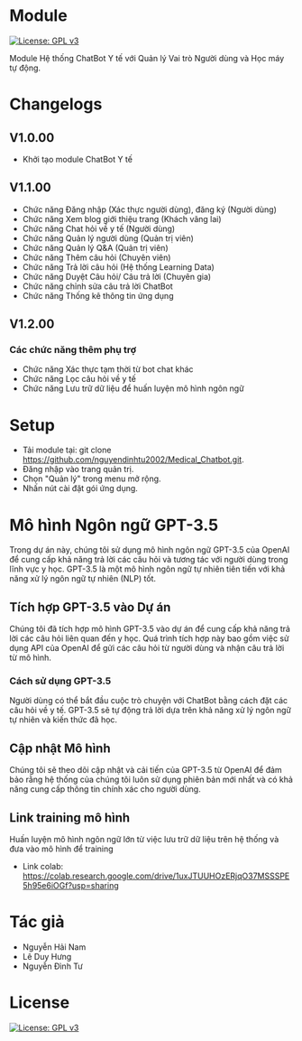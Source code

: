 # Module 
[![License: GPL v3](https://img.shields.io/badge/License-GPLv3-blue.svg)](https://www.gnu.org/licenses/gpl-3.0.html)

Module Hệ thống ChatBot Y tế với Quản lý Vai trò Người dùng và Học máy tự động.

# Changelogs
## V1.0.00
- Khởi tạo module ChatBot Y tế 

## V1.1.00
- Chức năng Đăng nhập (Xác thực người dùng), đăng ký (Người dùng)
- Chức năng Xem blog giới thiệu trang (Khách vãng lai)
- Chức năng Chat hỏi về y tế (Người dùng)
- Chức năng Quản lý người dùng (Quản trị viên)
- Chức năng Quản lý Q&A (Quản trị viên)
- Chức năng Thêm câu hỏi (Chuyên viên)
- Chức năng Trả lời câu hỏi (Hệ thống Learning Data)
- Chức năng Duyệt Câu hỏi/ Câu trả lời (Chuyên gia)
- Chức năng chỉnh sửa câu trả lời ChatBot
- Chức năng Thống kê thông tin ứng dụng

## V1.2.00
### Các chức năng thêm phụ trợ
- Chức năng Xác thực tạm thời từ bot chat khác
- Chức năng Lọc câu hỏi về y tế
- Chức năng Lưu trữ dữ liệu để huấn luyện mô hình ngôn ngữ

# Setup 

- Tải module tại: git clone https://github.com/nguyendinhtu2002/Medical_Chatbot.git.
- Đăng nhập vào trang quản trị.
- Chọn "Quản lý" trong menu mở rộng.
- Nhấn nút cài đặt gói ứng dụng.

# Mô hình Ngôn ngữ GPT-3.5

Trong dự án này, chúng tôi sử dụng mô hình ngôn ngữ GPT-3.5 của OpenAI để cung cấp khả năng trả lời các câu hỏi và tương tác với người dùng trong lĩnh vực y học. GPT-3.5 là một mô hình ngôn ngữ tự nhiên tiên tiến với khả năng xử lý ngôn ngữ tự nhiên (NLP) tốt.

## Tích hợp GPT-3.5 vào Dự án

Chúng tôi đã tích hợp mô hình GPT-3.5 vào dự án để cung cấp khả năng trả lời các câu hỏi liên quan đến y học. Quá trình tích hợp này bao gồm việc sử dụng API của OpenAI để gửi các câu hỏi từ người dùng và nhận câu trả lời từ mô hình.

### Cách sử dụng GPT-3.5

Người dùng có thể bắt đầu cuộc trò chuyện với ChatBot bằng cách đặt các câu hỏi về y tế. GPT-3.5 sẽ tự động trả lời dựa trên khả năng xử lý ngôn ngữ tự nhiên và kiến thức đã học.

## Cập nhật Mô hình

Chúng tôi sẽ theo dõi cập nhật và cải tiến của GPT-3.5 từ OpenAI để đảm bảo rằng hệ thống của chúng tôi luôn sử dụng phiên bản mới nhất và có khả năng cung cấp thông tin chính xác cho người dùng.

## Link training mô hình 

Huấn luyện mô hình ngôn ngữ lớn từ việc lưu trữ dữ liệu trên hệ thống và đưa vào mô hình để training
- Link colab: https://colab.research.google.com/drive/1uxJTUUHOzERjqO37MSSSPE5h95e6iOGf?usp=sharing


# Tác giả
- Nguyễn Hải Nam
- Lê Duy Hưng
- Nguyễn Đình Tư

# License
[![License: GPL v3](https://img.shields.io/badge/License-GPLv3-blue.svg)](https://www.gnu.org/licenses/gpl-3.0.html)
